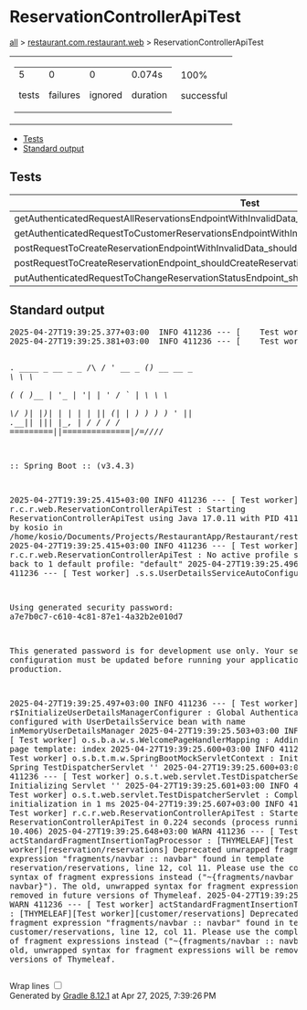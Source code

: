 <!DOCTYPE html>
<html>
<head>
<meta http-equiv="Content-Type" content="text/html; charset=utf-8"/>
<meta http-equiv="x-ua-compatible" content="IE=edge"/>
<title>Test results - ReservationControllerApiTest</title>
<link href="../css/base-style.css" rel="stylesheet" type="text/css"/>
<link href="../css/style.css" rel="stylesheet" type="text/css"/>
<script src="../js/report.js" type="text/javascript"></script>
</head>
<body>
<div id="content">
<h1>ReservationControllerApiTest</h1>
<div class="breadcrumbs">
<a href="../index.md">all</a> &gt;
<a href="../packages/restaurant.com.restaurant.web.md">restaurant.com.restaurant.web</a> &gt; ReservationControllerApiTest</div>
<div id="summary">
<table>
<tr>
<td>
<div class="summaryGroup">
<table>
<tr>
<td>
<div class="infoBox" id="tests">
<div class="counter">5</div>
<p>tests</p>
</div>
</td>
<td>
<div class="infoBox" id="failures">
<div class="counter">0</div>
<p>failures</p>
</div>
</td>
<td>
<div class="infoBox" id="ignored">
<div class="counter">0</div>
<p>ignored</p>
</div>
</td>
<td>
<div class="infoBox" id="duration">
<div class="counter">0.074s</div>
<p>duration</p>
</div>
</td>
</tr>
</table>
</div>
</td>
<td>
<div class="infoBox success" id="successRate">
<div class="percent">100%</div>
<p>successful</p>
</div>
</td>
</tr>
</table>
</div>
<div id="tabs">
<ul class="tabLinks">
<li>
<a href="#tab0">Tests</a>
</li>
<li>
<a href="#tab1">Standard output</a>
</li>
</ul>
<div id="tab0" class="tab">
<h2>Tests</h2>
<table>
<thead>
<tr>
<th>Test</th>
<th>Duration</th>
<th>Result</th>
</tr>
</thead>
<tr>
<td class="success">getAuthenticatedRequestAllReservationsEndpointWithInvalidData_shouldRenderReservationsView()</td>
<td class="success">0.016s</td>
<td class="success">passed</td>
</tr>
<tr>
<td class="success">getAuthenticatedRequestToCustomerReservationsEndpointWithInvalidData_shouldRenderReservationsView()</td>
<td class="success">0.010s</td>
<td class="success">passed</td>
</tr>
<tr>
<td class="success">postRequestToCreateReservationEndpointWithInvalidData_shouldRenderReservationCreationView()</td>
<td class="success">0.021s</td>
<td class="success">passed</td>
</tr>
<tr>
<td class="success">postRequestToCreateReservationEndpoint_shouldCreateReservationAndRedirect()</td>
<td class="success">0.020s</td>
<td class="success">passed</td>
</tr>
<tr>
<td class="success">putAuthenticatedRequestToChangeReservationStatusEndpoint_shouldRedirect()</td>
<td class="success">0.007s</td>
<td class="success">passed</td>
</tr>
</table>
</div>
<div id="tab1" class="tab">
<h2>Standard output</h2>
<span class="code">
<pre>2025-04-27T19:39:25.377+03:00  INFO 411236 --- [    Test worker] t.c.s.AnnotationConfigContextLoaderUtils : Could not detect default configuration classes for test class [restaurant.com.restaurant.web.ReservationControllerApiTest]: ReservationControllerApiTest does not declare any static, non-private, non-final, nested classes annotated with @Configuration.
2025-04-27T19:39:25.381+03:00  INFO 411236 --- [    Test worker] .b.t.c.SpringBootTestContextBootstrapper : Found @SpringBootConfiguration restaurant.com.restaurant.RestaurantApplication for test class restaurant.com.restaurant.web.ReservationControllerApiTest

  .   ____          _            __ _ _
 /\\ / ___'_ __ _ _(_)_ __  __ _ \ \ \ \
( ( )\___ | '_ | '_| | '_ \/ _` | \ \ \ \
 \\/  ___)| |_)| | | | | || (_| |  ) ) ) )
  '  |____| .__|_| |_|_| |_\__, | / / / /
 =========|_|==============|___/=/_/_/_/

 :: Spring Boot ::                (v3.4.3)

2025-04-27T19:39:25.415+03:00  INFO 411236 --- [    Test worker] r.c.r.web.ReservationControllerApiTest   : Starting ReservationControllerApiTest using Java 17.0.11 with PID 411236 (started by kosio in /home/kosio/Documents/Projects/RestaurantApp/Restaurant/restaurant)
2025-04-27T19:39:25.415+03:00  INFO 411236 --- [    Test worker] r.c.r.web.ReservationControllerApiTest   : No active profile set, falling back to 1 default profile: &quot;default&quot;
2025-04-27T19:39:25.496+03:00  WARN 411236 --- [    Test worker] .s.s.UserDetailsServiceAutoConfiguration : 

Using generated security password: a7e7b0c7-c610-4c81-87e1-4a32b2e010d7

This generated password is for development use only. Your security configuration must be updated before running your application in production.

2025-04-27T19:39:25.497+03:00  INFO 411236 --- [    Test worker] r$InitializeUserDetailsManagerConfigurer : Global AuthenticationManager configured with UserDetailsService bean with name inMemoryUserDetailsManager
2025-04-27T19:39:25.503+03:00  INFO 411236 --- [    Test worker] o.s.b.a.w.s.WelcomePageHandlerMapping    : Adding welcome page template: index
2025-04-27T19:39:25.600+03:00  INFO 411236 --- [    Test worker] o.s.b.t.m.w.SpringBootMockServletContext : Initializing Spring TestDispatcherServlet ''
2025-04-27T19:39:25.600+03:00  INFO 411236 --- [    Test worker] o.s.t.web.servlet.TestDispatcherServlet  : Initializing Servlet ''
2025-04-27T19:39:25.601+03:00  INFO 411236 --- [    Test worker] o.s.t.web.servlet.TestDispatcherServlet  : Completed initialization in 1 ms
2025-04-27T19:39:25.607+03:00  INFO 411236 --- [    Test worker] r.c.r.web.ReservationControllerApiTest   : Started ReservationControllerApiTest in 0.224 seconds (process running for 10.406)
2025-04-27T19:39:25.648+03:00  WARN 411236 --- [    Test worker] actStandardFragmentInsertionTagProcessor : [THYMELEAF][Test worker][reservation/reservations] Deprecated unwrapped fragment expression &quot;fragments/navbar :: navbar&quot; found in template reservation/reservations, line 12, col 11. Please use the complete syntax of fragment expressions instead (&quot;~{fragments/navbar :: navbar}&quot;). The old, unwrapped syntax for fragment expressions will be removed in future versions of Thymeleaf.
2025-04-27T19:39:25.657+03:00  WARN 411236 --- [    Test worker] actStandardFragmentInsertionTagProcessor : [THYMELEAF][Test worker][customer/reservations] Deprecated unwrapped fragment expression &quot;fragments/navbar :: navbar&quot; found in template customer/reservations, line 12, col 11. Please use the complete syntax of fragment expressions instead (&quot;~{fragments/navbar :: navbar}&quot;). The old, unwrapped syntax for fragment expressions will be removed in future versions of Thymeleaf.
</pre>
</span>
</div>
</div>
<div id="footer">
<p>
<div>
<label class="hidden" id="label-for-line-wrapping-toggle" for="line-wrapping-toggle">Wrap lines
<input id="line-wrapping-toggle" type="checkbox" autocomplete="off"/>
</label>
</div>Generated by 
<a href="http://www.gradle.org">Gradle 8.12.1</a> at Apr 27, 2025, 7:39:26 PM</p>
</div>
</div>
</body>
</html>
